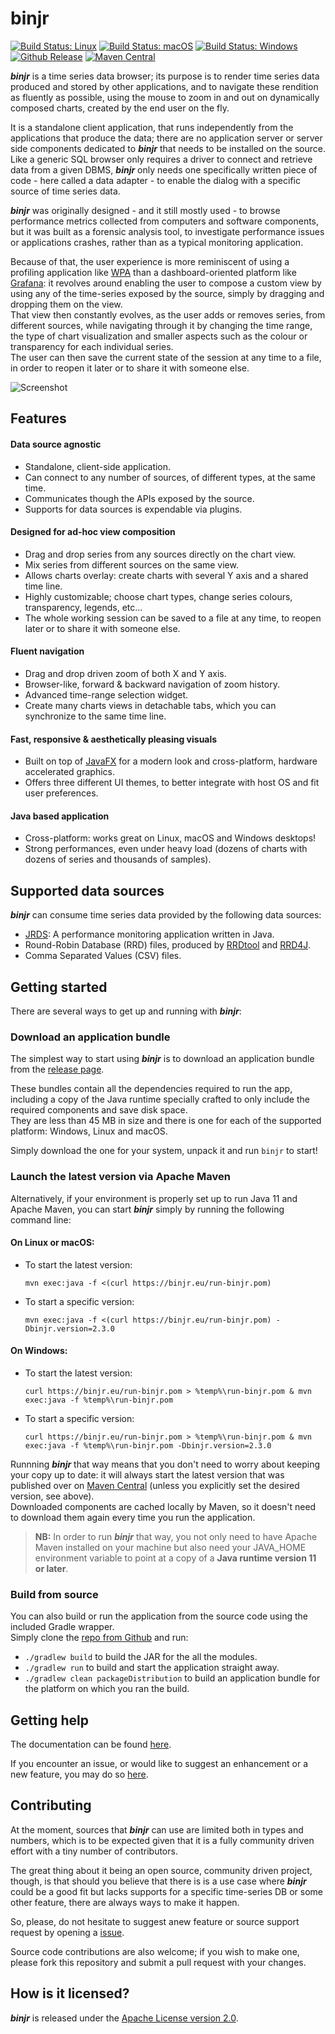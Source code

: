 # binjr 

[![Build Status: Linux](https://img.shields.io/travis/binjr/binjr.svg?logo=linux&logoColor=white&style=flat-square)](https://travis-ci.org/binjr/binjr)
[![Build Status: macOS](https://img.shields.io/travis/binjr/binjr.svg?logo=apple&logoColor=white&style=flat-square)](https://travis-ci.org/binjr/binjr)
[![Build Status: Windows](https://img.shields.io/appveyor/ci/fthevenet/binjr.svg?logo=windows&style=flat-square)](https://ci.appveyor.com/project/fthevenet/binjr/branch/master)
[![Github Release](https://img.shields.io/github/release/binjr/binjr.svg?style=flat-square)](https://github.com/binjr/binjr/releases/latest)
[![Maven Central](https://img.shields.io/maven-central/v/eu.binjr/binjr-core.svg?label=Maven%20Central&style=flat-square)](https://search.maven.org/search?q=g:%22eu.binjr%22)




***binjr*** is a time series data browser; its purpose is to render time series data produced and stored by 
other applications, and to navigate these rendition as fluently as possible, using the mouse to zoom in and out on
dynamically composed charts, created by the end user on the fly.
 
It is a standalone client application, that runs independently from the applications that produce the data; there are
no application server or server side components dedicated to ***binjr*** that needs to be installed on the source.   
Like a generic SQL browser only requires a driver to connect and retrieve data from a given DBMS, ***binjr*** 
only needs one specifically written piece of code - here called a data adapter - to enable the dialog with a specific 
source of time series data.

***binjr*** was originally designed - and it still mostly used - to browse performance metrics collected from computers 
and software components, but it was built as a forensic analysis tool, to investigate performance issues or applications
crashes, rather than as a typical monitoring application.   

Because of that, the user experience is more reminiscent of using a profiling application like [WPA](https://docs.microsoft.com/en-us/windows-hardware/test/wpt/windows-performance-analyzer) 
than a dashboard-oriented platform like [Grafana](https://grafana.com/): it revolves around enabling the user to compose
a custom view by using any of the time-series exposed by the source, simply by dragging and dropping them on the view.  
That view then constantly evolves, as the user adds or removes series, from different sources, while navigating through 
it by changing the time range, the type of chart visualization and smaller aspects such as the colour or 
transparency for each individual series.  
The user can then save the current state of the session at any time to a file, in order to reopen it later or to share it 
with someone else.

![Screenshot](https://binjr.eu/assets/images/screenshot06.png)

## Features

#### Data source agnostic
  * Standalone, client-side application.
  * Can connect to any number of sources, of different types, at the same time.
  * Communicates though the APIs exposed by the source. 
  * Supports for data sources is expendable via plugins.
   
####  Designed for ad-hoc view composition
  * Drag and drop series from any sources directly on the chart view.
  * Mix series from different sources on the same view.
  * Allows charts overlay: create charts with several Y axis and a shared time line.
  * Highly customizable; choose chart types, change series colours, transparency, legends, etc...
  * The whole working session can be saved to a file at any time, to reopen later or to share it with someone else.  
   
####  Fluent navigation 
  * Drag and drop driven zoom of both X and Y axis.
  * Browser-like, forward & backward navigation of zoom history.
  * Advanced time-range selection widget.
  * Create many charts views in detachable tabs, which you can synchronize to the same time line.
  
####  Fast, responsive & aesthetically pleasing visuals
  * Built on top of [JavaFX](https://openjfx.io/) for a modern look and cross-platform, hardware accelerated graphics.
  * Offers three different UI themes, to better integrate with host OS and fit user preferences.
    
####  Java based application 
  * Cross-platform: works great on Linux, macOS and Windows desktops!
  * Strong performances, even under heavy load (dozens of charts with dozens of series and thousands of samples).  

  
## Supported data sources

***binjr*** can consume time series data provided by the following data sources:

* [JRDS](http://jrds.fr): A performance monitoring application written in Java.
* Round-Robin Database (RRD) files, produced by [RRDtool](https://oss.oetiker.ch/rrdtool/) and [RRD4J](https://github.com/rrd4j/rrd4j).
* Comma Separated Values (CSV) files.

## Getting started

There are several ways to get up and running with ***binjr***:

### Download an application bundle

The simplest way to start using ***binjr*** is to download an application bundle from the [release page](https://github.com/binjr/binjr/releases/latest).  

These bundles contain all the dependencies required to run the app, including a copy of the Java runtime specially 
crafted to only include the required components and save disk space.  
They are less than 45 MB in size and there is one for each of the supported platform: Windows, Linux and macOS.

Simply download the one for your system, unpack it and run `binjr` to start!

### Launch the latest version via Apache Maven
 
Alternatively, if your environment is properly set up to run Java 11 and Apache Maven, you can start ***binjr*** simply by running the following command line:

#### On Linux or macOS:

* To start the latest version:
  ```
  mvn exec:java -f <(curl https://binjr.eu/run-binjr.pom)
  ```
* To start a specific version:
  ```
  mvn exec:java -f <(curl https://binjr.eu/run-binjr.pom) -Dbinjr.version=2.3.0
  ```
  
#### On Windows:

* To start the latest version:
  ```
  curl https://binjr.eu/run-binjr.pom > %temp%\run-binjr.pom & mvn exec:java -f %temp%\run-binjr.pom  
  ```
* To start a specific version:
  ```
  curl https://binjr.eu/run-binjr.pom > %temp%\run-binjr.pom & mvn exec:java -f %temp%\run-binjr.pom -Dbinjr.version=2.3.0
  ```
  
Runnning ***binjr*** that way means that you don't need to worry about keeping your copy up to date: it will always start 
the latest version that was published over on [Maven Central](https://search.maven.org/search?q=g:%22eu.binjr%22) 
(unless you explicitly set the desired version, see above).   
Downloaded components are cached locally by Maven, so it doesn't need to download them again every time you 
run the application.

> **NB:** In order to run ***binjr*** that way, you not only need to have Apache Maven installed on your 
> machine but also need your JAVA_HOME environment variable to point at a copy of a __Java runtime version 11 or later__.

### Build from source

You can also build or run the application from the source code using the included Gradle wrapper.  
Simply clone the [repo from Github](https://github.com/binjr/binjr/) and run:
* `./gradlew build` to build the JAR for the all the modules.
* `./gradlew run` to build and start the application straight away.
* `./gradlew clean packageDistribution` to build an application bundle for the platform on which you ran the build.
  
## Getting help

The documentation can be found [here](https://github.com/binjr/binjr/wiki/).

If you encounter an issue, or would like to suggest an enhancement or a new feature, you may do so [here](https://github.com/binjr/binjr/issues).

## Contributing

At the moment, sources that ***binjr*** can use are limited both in types and numbers, which is to be expected given 
that it is a fully community driven effort with a tiny number of contributors.  

The great thing about it being an open source, community driven project, though, is that should you believe that there is 
 is a use case where ***binjr*** could be a good fit but lacks supports for a specific time-series DB or some other feature,
 there are always ways to make it happen.
 
So, please, do not hesitate to suggest anew  feature or source support request by opening a [issue](https://github.com/binjr/binjr/issues). 
 
Source code contributions are also welcome; if you wish to make one, please fork this repository and submit a pull request
with your changes. 


## How is it licensed?

***binjr*** is released under the [Apache License version 2.0](https://github.com/binjr/binjr/blob/master/LICENSE.md).




